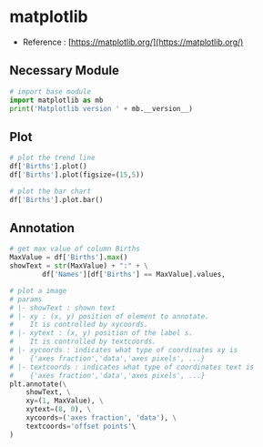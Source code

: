 # matplotlib



* Reference : [https://matplotlib.org/](https://matplotlib.org/)



## Necessary Module 

```python
# import base module
import matplotlib as mb
print('Matplotlib version ' + mb.__version__)
```



## Plot

```python
# plot the trend line
df['Births'].plot()
df['Births'].plot(figsize=(15,5))

# plot the bar chart
df['Births'].plot.bar()
```



## Annotation 

```python
# get max value of column Births
MaxValue = df['Births'].max()
showText = str(MaxValue) + ":" + \
        df['Names'][df['Births'] == MaxValue].values,

# plot a image
# params
# |- showText : shown text
# |- xy : (x, y) position of element to annotate.
#    It is controlled by xycoords.
# |- xytext : (x, y) position of the label s.
#    It is controlled by textcoords.
# |- xycoords : indicates what type of coordinates xy is
#    {'axes fraction','data','axes pixels', ...}
# |- textcoords : indicates what type of coordinates text is
#    {'axes fraction','data','axes pixels', ...}
plt.annotate(\
    showText, \
    xy=(1, MaxValue), \
    xytext=(8, 0), \
    xycoords=('axes fraction', 'data'), \
    textcoords='offset points'\
)
```

